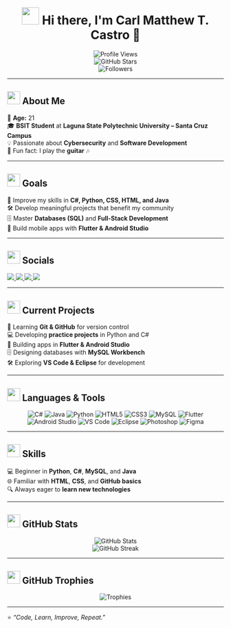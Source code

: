 <div align="center">

# <img src="https://img.icons8.com/color/96/000000/source-code.png" width="40"/> Hi there, I'm **Carl Matthew T. Castro** 👋  

![Profile Views](https://komarev.com/ghpvc/?username=carlmatthewcastro&style=for-the-badge&color=blue)  
![GitHub Stars](https://img.shields.io/github/stars/carlmatthewcastro?affiliations=OWNER&style=for-the-badge&color=yellow)  
![Followers](https://img.shields.io/github/followers/carlmatthewcastro?style=for-the-badge&color=green)  

</div>

---

## <img src="https://img.icons8.com/fluency/48/000000/user.png" width="30"/> About Me  

🎂 **Age:** 21  
🎓 **BSIT Student** at **Laguna State Polytechnic University – Santa Cruz Campus**  
💡 Passionate about **Cybersecurity** and **Software Development**  
🎸 Fun fact: I play the **guitar** 🎶  

---

## <img src="https://img.icons8.com/fluency/48/000000/target.png" width="30"/> Goals  

🚀 Improve my skills in **C#, Python, CSS, HTML, and Java**  
🛠 Develop meaningful projects that benefit my community  
🗄 Master **Databases (SQL)** and **Full-Stack Development**  
📱 Build mobile apps with **Flutter & Android Studio**  

---

## <img src="https://img.icons8.com/fluency/48/000000/link.png" width="30"/> Socials  

<a href="https://facebook.com/ymkze.xviii" target="_blank">
  <img src="https://img.shields.io/badge/Facebook-1877F2?style=for-the-badge&logo=facebook&logoColor=white"/>
</a>
<a href="https://instagram.com/ymkze.xviii" target="_blank">
  <img src="https://img.shields.io/badge/Instagram-E4405F?style=for-the-badge&logo=instagram&logoColor=white"/>
</a>
<a href="https://youtube.com/@ymkzexviii" target="_blank">
  <img src="https://img.shields.io/badge/YouTube-FF0000?style=for-the-badge&logo=youtube&logoColor=white"/>
</a>
<a href="mailto:youremail@gmail.com" target="_blank">
  <img src="https://img.shields.io/badge/Gmail-D14836?style=for-the-badge&logo=gmail&logoColor=white"/>
</a>

---

## <img src="https://img.icons8.com/fluency/48/000000/project.png" width="30"/> Current Projects  

📖 Learning **Git & GitHub** for version control  
💻 Developing **practice projects** in Python and C#  
📲 Building apps in **Flutter & Android Studio**  
🗄 Designing databases with **MySQL Workbench**  
🛠 Exploring **VS Code & Eclipse** for development  

---

## <img src="https://img.icons8.com/fluency/48/000000/source-code.png" width="30"/> Languages & Tools  

<div align="center">

![C#](https://img.shields.io/badge/C%23-239120?style=for-the-badge&logo=c-sharp&logoColor=white)
![Java](https://img.shields.io/badge/Java-ED8B00?style=for-the-badge&logo=openjdk&logoColor=white)
![Python](https://img.shields.io/badge/Python-3776AB?style=for-the-badge&logo=python&logoColor=white)
![HTML5](https://img.shields.io/badge/HTML5-E34F26?style=for-the-badge&logo=html5&logoColor=white)
![CSS3](https://img.shields.io/badge/CSS3-1572B6?style=for-the-badge&logo=css3&logoColor=white)
![MySQL](https://img.shields.io/badge/MySQL-4479A1?style=for-the-badge&logo=mysql&logoColor=white)
![Flutter](https://img.shields.io/badge/Flutter-02569B?style=for-the-badge&logo=flutter&logoColor=white)
![Android Studio](https://img.shields.io/badge/Android%20Studio-3DDC84?style=for-the-badge&logo=android-studio&logoColor=white)
![VS Code](https://img.shields.io/badge/VSCode-0078d7?style=for-the-badge&logo=visual-studio-code&logoColor=white)
![Eclipse](https://img.shields.io/badge/Eclipse-2C2255?style=for-the-badge&logo=eclipse&logoColor=white)
![Photoshop](https://img.shields.io/badge/Photoshop-31A8FF?style=for-the-badge&logo=adobephotoshop&logoColor=white)
![Figma](https://img.shields.io/badge/Figma-F24E1E?style=for-the-badge&logo=figma&logoColor=white)

</div>

---

## <img src="https://img.icons8.com/fluency/48/000000/skills.png" width="30"/> Skills  

💻 Beginner in **Python**, **C#**, **MySQL**, and **Java**  
🌐 Familiar with **HTML**, **CSS**, and **GitHub basics**  
🔍 Always eager to **learn new technologies**  

---

## <img src="https://img.icons8.com/fluency/48/000000/combo-chart.png" width="30"/> GitHub Stats  

<div align="center">

![GitHub Stats](https://github-readme-stats.vercel.app/api?username=carlmatthewcastro&show_icons=true&theme=radical)  
![GitHub Streak](https://streak-stats.demolab.com?user=carlmatthewcastro&theme=radical)  

</div>

---

## <img src="https://img.icons8.com/fluency/48/000000/trophy.png" width="30"/> GitHub Trophies  

<div align="center">

![Trophies](https://github-profile-trophy.vercel.app/?username=carlmatthewcastro&theme=radical&no-frame=false&no-bg=true&margin-w=4)

</div>

---

⭐ *“Code, Learn, Improve, Repeat.”*  

